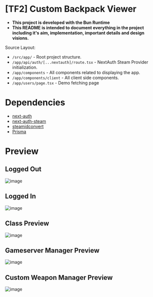 # [TF2] Custom Backpack Viewer

- **This project is developed with the Bun Runtime**
- **This README is intended to document everything in the project including it's aim, implementation, important details and design visions.**

Source Layout:
- `/src/app/` - Root project structure.
- `/app/api/auth/[...nextauth]/route.tsx` - NextAuth Steam Provider initialization.
- `/app/components` - All components related to displaying the app.
- `/app/components/client` - All client side components.
- `/app/users/page.tsx` - Demo fetching page

# Dependencies

- [next-auth](https://next-auth.js.org/)
- [next-auth-steam](https://github.com/Nekonyx/next-auth-steam)
- [steamidconvert](https://www.npmjs.com/package/steamidconvert)
- [Prisma](https://www.prisma.io/)

# Preview

## Logged Out

![image](https://github.com/keybangz/custom-backpack-viewer/assets/23132897/9aef9887-40a9-41c9-8d51-82ad6f9d535d)

## Logged In

![image](https://github.com/keybangz/custom-backpack-viewer/assets/23132897/b26eb4c6-17a3-4361-8766-8cfb7c7567f1)

## Class Preview

![image](https://github.com/keybangz/custom-backpack-viewer/assets/23132897/7d2c6455-abc5-410e-b7d6-09e3580a037b)

## Gameserver Manager Preview

![image](https://github.com/keybangz/custom-backpack-viewer/assets/23132897/37049c91-95e8-4024-994f-84b40734575b)

## Custom Weapon Manager Preview

![image](https://github.com/keybangz/custom-backpack-viewer/assets/23132897/ec21d872-8267-4270-a511-ac97dac9d079)




